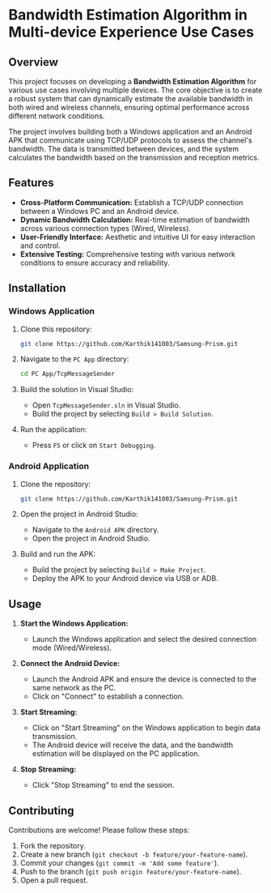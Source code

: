 # **Bandwidth Estimation Algorithm in Multi-device Experience Use Cases**

## **Overview**

This project focuses on developing a **Bandwidth Estimation Algorithm** for various use cases involving multiple devices. The core objective is to create a robust system that can dynamically estimate the available bandwidth in both wired and wireless channels, ensuring optimal performance across different network conditions. 

The project involves building both a Windows application and an Android APK that communicate using TCP/UDP protocols to assess the channel's bandwidth. The data is transmitted between devices, and the system calculates the bandwidth based on the transmission and reception metrics.

## **Features**

- **Cross-Platform Communication:** Establish a TCP/UDP connection between a Windows PC and an Android device.
- **Dynamic Bandwidth Calculation:** Real-time estimation of bandwidth across various connection types (Wired, Wireless).
- **User-Friendly Interface:** Aesthetic and intuitive UI for easy interaction and control.
- **Extensive Testing:** Comprehensive testing with various network conditions to ensure accuracy and reliability.

## **Installation**

### **Windows Application**

1. Clone this repository:
   ```bash
   git clone https://github.com/Karthik141003/Samsung-Prism.git
   ```
2. Navigate to the `PC App` directory:
   ```bash
   cd PC App/TcpMessageSender
   ```
3. Build the solution in Visual Studio:
   - Open `TcpMessageSender.sln` in Visual Studio.
   - Build the project by selecting `Build > Build Solution`.

4. Run the application:
   - Press `F5` or click on `Start Debugging`.

### **Android Application**

1. Clone the repository:
   ```bash
   git clone https://github.com/Karthik141003/Samsung-Prism.git
   ```
2. Open the project in Android Studio:
   - Navigate to the `Android APK` directory.
   - Open the project in Android Studio.

3. Build and run the APK:
   - Build the project by selecting `Build > Make Project`.
   - Deploy the APK to your Android device via USB or ADB.

## **Usage**

1. **Start the Windows Application:**
   - Launch the Windows application and select the desired connection mode (Wired/Wireless).

2. **Connect the Android Device:**
   - Launch the Android APK and ensure the device is connected to the same network as the PC.
   - Click on "Connect" to establish a connection.

3. **Start Streaming:**
   - Click on "Start Streaming" on the Windows application to begin data transmission.
   - The Android device will receive the data, and the bandwidth estimation will be displayed on the PC application.

4. **Stop Streaming:**
   - Click "Stop Streaming" to end the session.

## **Contributing**

Contributions are welcome! Please follow these steps:

1. Fork the repository.
2. Create a new branch (`git checkout -b feature/your-feature-name`).
3. Commit your changes (`git commit -m 'Add some feature'`).
4. Push to the branch (`git push origin feature/your-feature-name`).
5. Open a pull request.
